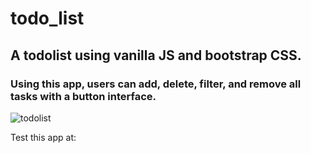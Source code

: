 # todo_list
## A todolist using vanilla JS and bootstrap CSS.

### Using this app, users can add, delete, filter, and remove all tasks with a button interface.

![todolist](https://user-images.githubusercontent.com/60197297/233758461-6a8ff241-d815-4cfe-9505-b0a75a96427e.jpg)

Test this app at: 
